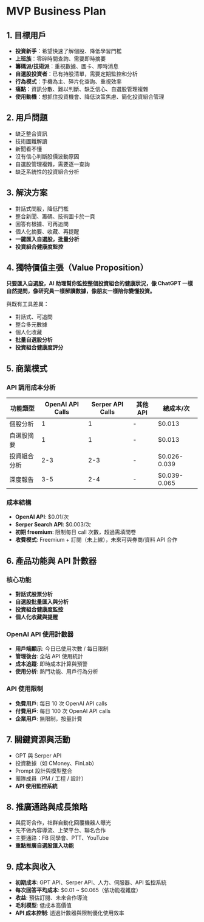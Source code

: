 # MVP Business Plan

## 1. 目標用戶
- **投資新手**：希望快速了解個股、降低學習門檻
- **上班族**：零碎時間查詢、需要即時摘要
- **籌碼派/技術派**：重視數據、圖卡、即時消息
- **自選股投資者**：已有持股清單，需要定期監控和分析
- **行為模式**：手機為主、碎片化查詢、重視效率
- **痛點**：資訊分散、難以判斷、缺乏信心、自選股管理複雜
- **使用動機**：想抓住投資機會、降低決策焦慮、簡化投資組合管理

## 2. 用戶問題
- 缺乏整合資訊
- 技術圖難解讀
- 新聞看不懂
- 沒有信心判斷股價波動原因
- 自選股管理複雜，需要逐一查詢
- 缺乏系統性的投資組合分析

## 3. 解決方案
- 對話式問股，降低門檻
- 整合新聞、籌碼、技術圖卡於一頁
- 回答有根據、可再追問
- 個人化摘要、收藏、再提醒
- **一鍵匯入自選股，批量分析**
- **投資組合健康度監控**

## 4. 獨特價值主張（Value Proposition）
**只要匯入自選股，AI 助理幫你監控整個投資組合的健康狀況，像 ChatGPT 一樣自然提問，像研究員一樣解讀數據，像朋友一樣陪你變懂投資。**

與既有工具差異：
- 對話式、可追問
- 整合多元數據
- 個人化收藏
- **批量自選股分析**
- **投資組合健康度評分**

## 5. 商業模式

### API 調用成本分析

| 功能類型 | OpenAI API Calls | Serper API Calls | 其他 API | 總成本/次 |
|---------|------------------|------------------|----------|-----------|
| 個股分析 | 1 | 1 | - | $0.013 |
| 自選股摘要 | 1 | 1 | - | $0.013 |
| 投資組合分析 | 2-3 | 2-3 | - | $0.026-0.039 |
| 深度報告 | 3-5 | 2-4 | - | $0.039-0.065 |

### 成本結構
- **OpenAI API**: $0.01/次
- **Serper Search API**: $0.003/次
- **初期 freemium**: 限制每日 call 次數，超過需填問卷
- **收費模式**: Freemium + 訂閱（未上線），未來可與券商/資料 API 合作

## 6. 產品功能與 API 計數器

### 核心功能
- **對話式股票分析**
- **自選股批量匯入與分析**
- **投資組合健康度監控**
- **個人化收藏與提醒**

### OpenAI API 使用計數器
- **用戶端顯示**: 今日已使用次數 / 每日限制
- **管理後台**: 全站 API 使用統計
- **成本追蹤**: 即時成本計算與預警
- **使用分析**: 熱門功能、用戶行為分析

### API 使用限制
- **免費用戶**: 每日 10 次 OpenAI API calls
- **付費用戶**: 每日 100 次 OpenAI API calls
- **企業用戶**: 無限制，按量計費

## 7. 關鍵資源與活動
- GPT 與 Serper API
- 投資數據（如 CMoney、FinLab）
- Prompt 設計與模型整合
- 團隊成員（PM / 工程 / 設計）
- **API 使用監控系統**

## 8. 推廣通路與成長策略
- 與屁哥合作，社群自動化回覆機器人曝光
- 先不做內容導流、上架平台、聯名合作
- 主要通路：FB 同學會、PTT、YouTube
- **重點推廣自選股匯入功能**

## 9. 成本與收入
- **初期成本**: GPT API、Serper API、人力、伺服器、API 監控系統
- **每次回答平均成本**: $0.01 ~ $0.065（依功能複雜度）
- **收益**: 預估訂閱、未來合作導流
- **毛利模型**: 低成本高價值
- **API 成本控制**: 透過計數器與限制優化使用效率 